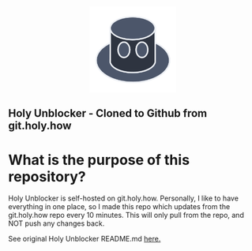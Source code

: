 <img src="https://github.com/isaaclk/Holy-Unblocker-SYNC/blob/main/gitstatic/icon.png?raw=true" alt="HU Logo" width="175" style='display: block; margin-left: auto;margin-right: auto;'/>

## Holy Unblocker - Cloned to Github from git.holy.how
# What is the purpose of this repository?
Holy Unblocker is self-hosted on git.holy.how. Personally, I like to have everything in one place, so I made this repo which updates from the git.holy.how repo every 10 minutes. This will only pull from the repo, and NOT push any changes back.

See original Holy Unblocker README.md [here.](HU-README.md)